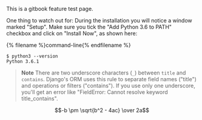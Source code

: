This is a gitbook feature test page. 

<!--sec data-title="Install Python: Windows" data-id="python_windows" data-collapse=true ces-->

One thing to watch out for: During the installation you will notice a window marked "Setup". Make sure you tick the "Add Python 3.6 to PATH" checkbox and click on "Install Now", as shown here:

<!--endsec-->

{% filename %}command-line{% endfilename %}
```
$ python3 --version
Python 3.6.1
```

> **Note** There are two underscore characters (`_`) between `title` and `contains`. Django's ORM uses this rule to separate field names ("title") and operations or filters ("contains"). If you use only one underscore, you'll get an error like "FieldError: Cannot resolve keyword title_contains".

$$-b \pm \sqrt{b^2 - 4ac} \over 2a$$
